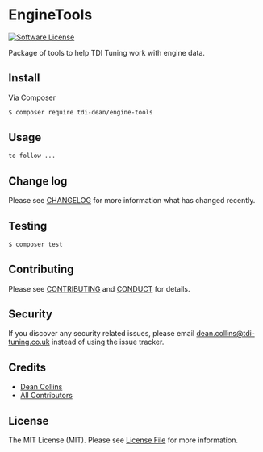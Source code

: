 # EngineTools

[![Software License][ico-license]](LICENSE.md)

Package of tools to help TDI Tuning work with engine data.

## Install

Via Composer

``` bash
$ composer require tdi-dean/engine-tools
```

## Usage

``` php
to follow ...
```

## Change log

Please see [CHANGELOG](CHANGELOG.md) for more information what has changed recently.

## Testing

``` bash
$ composer test
```

## Contributing

Please see [CONTRIBUTING](CONTRIBUTING.md) and [CONDUCT](CONDUCT.md) for details.

## Security

If you discover any security related issues, please email dean.collins@tdi-tuning.co.uk instead of using the issue tracker.

## Credits

- [Dean Collins][link-author]
- [All Contributors][link-contributors]

## License

The MIT License (MIT). Please see [License File](LICENSE.md) for more information.

[ico-license]: https://img.shields.io/badge/license-MIT-brightgreen.svg?style=flat-square
[link-author]: https://bitbucket.org/tdi-dean/
[link-contributors]: ../../contributors
